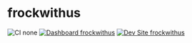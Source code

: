 # frockwithus

![CI none](https://img.shields.io/badge/ci-none-orange.svg)
[![Dashboard frockwithus](https://img.shields.io/badge/dashboard-frockwithus-yellow.svg)](https://dashboard.pantheon.io/sites/e176b560-b077-4d1a-9749-494813026e4a#dev/code)
[![Dev Site frockwithus](https://img.shields.io/badge/site-frockwithus-blue.svg)](http://dev-frockwithus.pantheonsite.io/)
